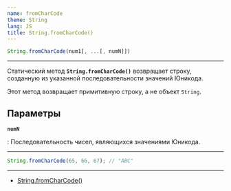 ```yaml
---
name: fromCharCode
theme: String
lang: JS
title: String.fromCharCode()
---
```


```js
String.fromCharCode(num1[, ...[, numN]])
```

---

Статический метод **`String.fromCharCode()`** возвращает строку, созданную из указанной последовательности значений Юникода.

Этот метод возвращает примитивную строку, а не объект `String`.

## Параметры

**`numN`**

: Последовательность чисел, являющихся значениями Юникода.

---

```js
String.fromCharCode(65, 66, 67); // "ABC"
```

---

- [String.fromCharCode()](https://developer.mozilla.org/ru/docs/Web/JavaScript/Reference/Global_Objects/String/fromCharCode)
